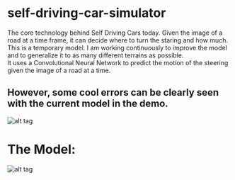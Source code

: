 # self-driving-car-simulator
The core technology behind Self Driving Cars today. Given the image of a road at a time frame, it can decide where to turn the staring and how much. This is a temporary model. I am working continuously to improve the model and to generalize it to as many different terrains as possible.    
It uses a Convolutional Neural Network to predict the motion of the steering given the image of a road at a time.    
## However, some cool errors can be clearly seen with the current model in the demo.    

![alt tag](https://raw.githubusercontent.com/yugrocks/self-driving-car-simulator/master/demo2.gif)      

# The Model:    

![alt tag](https://raw.githubusercontent.com/yugrocks/self-driving-car-simulator/master/model.png)    

